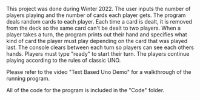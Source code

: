 This project was done during Winter 2022. The user inputs the number of players playing and the number of cards each player gets.
The program deals random cards to each player. Each time a card is dealt, it is removed from the deck so the same card can't be dealt to two
players. When a player takes a turn, the program prints out their hand and specifies what kind of card the player must play depending on the 
card that was played last. The console clears between each turn so players can see each others hands. Players must type "ready" to start
their turn. The players continue playing according to the rules of classic UNO.

Please refer to the video "Text Based Uno Demo" for a walkthrough of the running program. 

All of the code for the program is included in the "Code" folder. 
